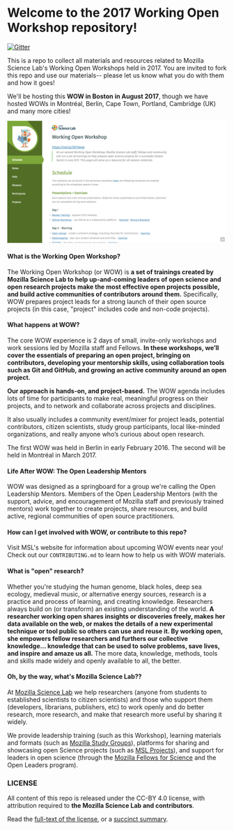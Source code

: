 # Welcome to the 2017 Working Open Workshop repository!
[![Gitter](https://badges.gitter.im/mozillascience/WOW-Boston.svg)](https://gitter.im/mozillascience/WOW-Boston?utm_source=badge&utm_medium=badge&utm_campaign=pr-badge)

This is a repo to collect all materials and resources related to Mozilla Science Lab's Working Open Workshops held in 2017. You are invited to fork this repo and use our materials-- please let us know what you do with them and how it goes!

We'll be hosting this **WOW in Boston in August 2017**, though we have hosted WOWs in Montréal, Berlin, Cape Town, Portland, Cambridge (UK) and many more cities!

![site](assets/images/site.png)

#### What is the Working Open Workshop?

The Working Open Workshop (or WOW) is **a set of trainings created by Mozilla Science Lab to help up-and-coming leaders of open science and open research projects make the most effective open projects possible, and build active communities of contributors around them.** Specifically, WOW prepares project leads for a strong launch of their open source projects (in this case, "project" includes code and non-code projects).

#### What happens at WOW?

The core WOW experience is 2 days of small, invite-only workshops and work sessions led by Mozilla staff and Fellows. **In these workshops, we’ll cover the essentials of preparing an open project, bringing on contributors, developing your mentorship skills, using collaboration tools such as Git and GitHub, and growing an active community around an open project.**

**Our approach is hands-on, and project-based.** The WOW agenda includes lots of time for participants to make real, meaningful progress on their projects, and to network and collaborate across projects and disciplines.

It also usually includes a community event/mixer for project leads, potential contributors, citizen scientists, study group participants, local like-minded organizations, and really anyone who’s curious about open research.

The first WOW was held in Berlin in early February 2016. The second will be held in Montréal in March 2017.

#### Life After WOW: The Open Leadership Mentors
WOW was designed as a springboard for a group we're calling the Open Leadership Mentors. Members of the Open Leadership Mentors (with the support, advice, and encouragement of Mozilla staff and previously trained mentors) work together to create projects, share resources, and build active, regional communities of open source practitioners.

#### How can I get involved with WOW, or contribute to this repo?
Visit MSL's website for information about upcoming WOW events near you! Check out our `CONTRIBUTING.md` to learn how to help us with WOW materials.

#### What is "open" research?
Whether you're studying the human genome, black holes, deep sea ecology, medieval music, or alternative energy sources, research is a practice and process of learning, and creating knowledge. Researchers always build on (or transform) an existing understanding of the world. **A researcher working open shares insights or discoveries freely, makes her data available on the web, or makes the details of a new experimental technique or tool public so others can use and reuse it. By working open, she empowers fellow researchers and furthers our collective knowledge... knowledge that can be used to solve problems, save lives, and inspire and amaze us all.** The more data, knowledge, methods, tools and skills made widely and openly available to all, the better.

#### Oh, by the way, what's Mozilla Science Lab??
At [Mozilla Science Lab](https://science.mozilla.org/) we help researchers (anyone from students to established scientists to citizen scientists) and those who support them (developers, librarians, publishers, etc) to work openly and do better research, more research, and make that research more useful by sharing it widely.

We provide leadership training (such as this Workshop), learning materials and formats (such as [Mozilla Study Groups](http://mozillascience.github.io/studyGroupHandbook/)), platforms for sharing and showcasing open Science projects (such as [MSL Projects](https://science.mozilla.org/projects)), and support for leaders in open science (through the [Mozilla Fellows for Science](https://science.mozilla.org/programs/fellowships) and the Open Leaders program).

### LICENSE

All content of this repo is released under the CC-BY 4.0 license, with attribution required to **the Mozilla Science Lab and contributors**.

Read the [full-text of the license](https://creativecommons.org/licenses/by/4.0/legalcode), or a [succinct summary](https://creativecommons.org/licenses/by/4.0/).





